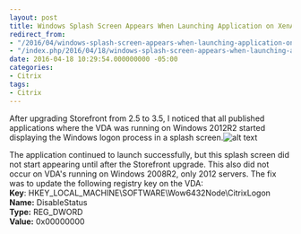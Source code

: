 ```yaml
---
layout: post
title: Windows Splash Screen Appears When Launching Application on XenApp/XenDesktop 7.6 and Storefront 3.5
redirect_from:
- "/2016/04/windows-splash-screen-appears-when-launching-application-on-xenappxendesktop-7-6-and-storefront-3-5/"
- "/index.php/2016/04/18/windows-splash-screen-appears-when-launching-application-on-xenappxendesktop-7-6-and-storefront-3-5/"
date: 2016-04-18 10:29:54.000000000 -05:00
categories:
- Citrix
tags:
- Citrix
---
```

After upgrading Storefront from 2.5 to 3.5, I noticed that all published applications where the VDA was running on Windows 2012R2 started displaying the Windows logon process in a splash screen.![alt text](https://www.afinn.net/images/win2012r2_splashscreen.png "win2012r2_splashscreen")



The application continued to launch successfully, but this splash screen did not start appearing until after the Storefront upgrade. This also did not occur on VDA's running on Windows 2008R2, only 2012 servers. The fix was to update the following registry key on the VDA:<br />
**Key**: HKEY_LOCAL_MACHINE\\SOFTWARE\\Wow6432Node\\CitrixLogon<br />
**Name:** DisableStatus<br />
**Type:** REG_DWORD<br />
**Value:** 0x00000000